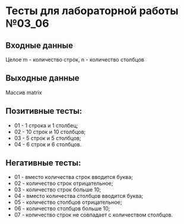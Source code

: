 # Тесты для лабораторной работы №03_06
## Входные данные
Целое m - количество строк, n - количество столбцов
## Выходные данные
Массив matrix
## Позитивные тесты:
- 01 - 1 строка и 1 столбец;
- 02 - 10 строк и 10 столбцов;
- 03 - 5 строк и 5 столбцов;
- 04 - 6 строк и 6 столбцов.
## Негативные тесты:
- 01 - вместо количества строк вводится буква;
- 02 - количество строк отрицательное;
- 03 - количество строк больше 10;
- 04 - вместо количества столбцов вводится буква;
- 05 - количество столбцов отрицательное;
- 06 - количество столбцов больше 10;
- 07 - количество строк не совпадает с количеством столбцов.


